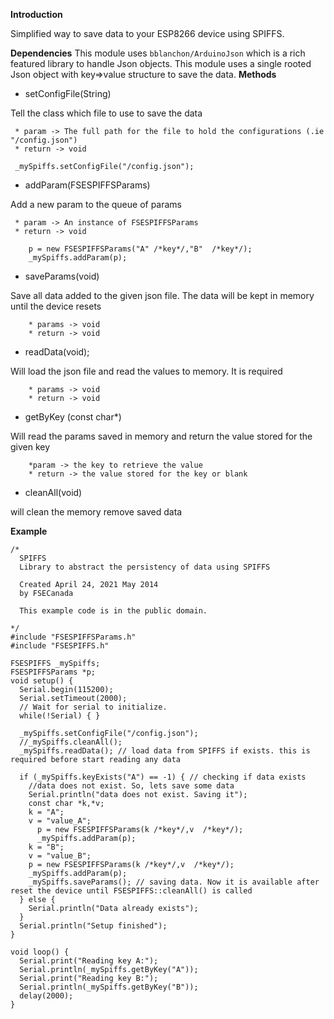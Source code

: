 **Introduction**

Simplified way to save data to your ESP8266 device using SPIFFS. 

**Dependencies**
This module uses `bblanchon/ArduinoJson` which is a rich featured library to handle Json objects. This module uses a single rooted Json object with key=>value structure to save the data. 
**Methods**

* setConfigFile(String)
	
Tell the class which file to use to save the data

     * param -> The full path for the file to hold the configurations (.ie "/config.json")
     * return -> void
     
     _mySpiffs.setConfigFile("/config.json");
  
* addParam(FSESPIFFSParams)

Add a new param to the queue of params
	
     * param -> An instance of FSESPIFFSParams
     * return -> void
     
		p = new FSESPIFFSParams("A" /*key*/,"B"  /*key*/);
		_mySpiffs.addParam(p);

* saveParams(void)

Save all data added to the given json file. The data will be kept in memory until the device resets

		* params -> void
		* return -> void
		
* readData(void);

Will load the json file and read the values to memory. It is required 

		* params -> void
		* return -> void

* getByKey (const char*)

Will read the params saved in memory and return the value stored for the given key

		*param -> the key to retrieve the value
		* return -> the value stored for the key or blank

* cleanAll(void)

will clean the memory remove saved data

**Example**


```
/*
  SPIFFS
  Library to abstract the persistency of data using SPIFFS

  Created April 24, 2021 May 2014
  by FSECanada

  This example code is in the public domain.

*/
#include "FSESPIFFSParams.h"
#include "FSESPIFFS.h"

FSESPIFFS _mySpiffs;
FSESPIFFSParams *p;
void setup() {
  Serial.begin(115200);
  Serial.setTimeout(2000);
  // Wait for serial to initialize.
  while(!Serial) { }

  _mySpiffs.setConfigFile("/config.json");
  //_mySpiffs.cleanAll();
  _mySpiffs.readData(); // load data from SPIFFS if exists. this is required before start reading any data

  if (_mySpiffs.keyExists("A") == -1) { // checking if data exists
    //data does not exist. So, lets save some data
    Serial.println("data does not exist. Saving it");
    const char *k,*v;
    k = "A";
    v = "value_A";
      p = new FSESPIFFSParams(k /*key*/,v  /*key*/);
      _mySpiffs.addParam(p);
    k = "B";
    v = "value_B";
    p = new FSESPIFFSParams(k /*key*/,v  /*key*/);
    _mySpiffs.addParam(p);
    _mySpiffs.saveParams(); // saving data. Now it is available after reset the device until FSESPIFFS::cleanAll() is called
  } else {
    Serial.println("Data already exists");
  }
  Serial.println("Setup finished");
}

void loop() {
  Serial.print("Reading key A:");
  Serial.println(_mySpiffs.getByKey("A"));
  Serial.print("Reading key B:");
  Serial.println(_mySpiffs.getByKey("B"));
  delay(2000);
}

```
